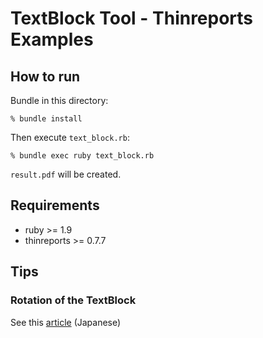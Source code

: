 # TextBlock Tool - Thinreports Examples

## How to run

Bundle in this directory:

    % bundle install

Then execute `text_block.rb`:

    % bundle exec ruby text_block.rb

`result.pdf` will be created.

## Requirements

  * ruby >= 1.9
  * thinreports >= 0.7.7

## Tips

### Rotation of the TextBlock

See this [article](http://qiita.com/hidakatsuya/items/27c98d69e29d20056a69) (Japanese)
